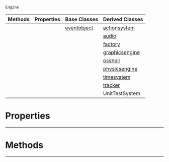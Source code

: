  `Engine`

|Methods|Properties|Base Classes|Derived Classes|
|---|---|---|---|
| | |[eventobject](eventobject.md)|[actionsystem](actionsystem.md)|
| | | |[audio](audio.md)|
| | | |[factory](factory.md)|
| | | |[graphicsengine](graphicsengine.md)|
| | | |[osshell](osshell.md)|
| | | |[physicsengine](physicsengine.md)|
| | | |[timesystem](timesystem.md)|
| | | |[tracker](tracker.md)|
| | | |UnitTestSystem|


 #  Properties


---  
 #  Methods


---  
 

 